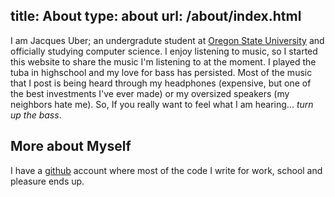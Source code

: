 title: About
type: about
url: /about/index.html
---
I am Jacques Uber; an undergradute student at [Oregon State University][osu] and officially studying computer science.
I enjoy listening to music, so I started this website to share the music I'm listening to at the moment. I played the tuba in highschool and my love for bass has persisted. Most of the music that I post is being heard through my headphones (expensive, but one of the best investments I've ever made) or my oversized speakers (my neighbors hate me). So, If you really want to feel what I am hearing... _turn_ _up_ _the_ _bass_.

More about Myself
-----------------
I have a [github][gith] account where most of the code I write for work, school and pleasure ends up.

[osu]:http://oregonstate.edu
[gith]:http://github.com/uberj
